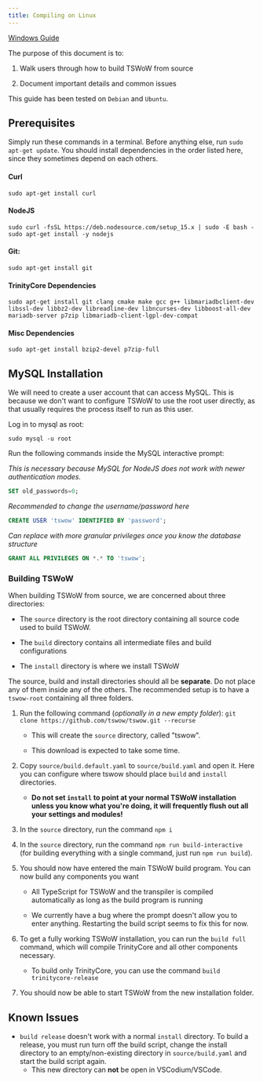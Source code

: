 ```yaml
---
title: Compiling on Linux
---
```


[Windows Guide](../compiling/)

The purpose of this document is to:

1. Walk users through how to build TSWoW from source

2. Document important details and common issues

This guide has been tested on `Debian` and `Ubuntu`. 

## Prerequisites
Simply run these commands in a terminal. Before anything else, run `sudo apt-get update`. 
You should install dependencies in the order listed here, since they sometimes depend on each others.

#### Curl
```
sudo apt-get install curl
```

#### NodeJS 
```
sudo curl -fsSL https://deb.nodesource.com/setup_15.x | sudo -E bash -
sudo apt-get install -y nodejs
```

#### Git:
```
sudo apt-get install git
```

#### TrinityCore Dependencies
```sudo apt-get install git clang cmake make gcc g++ libmariadbclient-dev libssl-dev libbz2-dev libreadline-dev libncurses-dev libboost-all-dev mariadb-server p7zip libmariadb-client-lgpl-dev-compat```

#### Misc Dependencies
```sudo apt-get install bzip2-devel p7zip-full```

## MySQL Installation

We will need to create a user account that can access MySQL. This is because we don't want to configure TSWoW to use the root user directly, as that usually requires 
the process itself to run as this user.

Log in to mysql as root:
```
sudo mysql -u root
```

Run the following commands inside the MySQL interactive prompt:

_This is necessary because MySQL for NodeJS does not work with newer authentication modes._
```sql
SET old_passwords=0;
```

_Recommended to change the username/password here_
```sql
CREATE USER 'tswow' IDENTIFIED BY 'password';
```

_Can replace with more granular privileges once you know the database structure_
```sql
GRANT ALL PRIVILEGES ON *.* TO 'tswow';
```

### Building TSWoW

When building TSWoW from source, we are concerned about three directories: 

- The `source` directory is the root directory containing all source code used to build TSWoW. 

- The `build` directory contains all intermediate files and build configurations

- The `install` directory is where we install TSWoW

The source, build and install directories should all be **separate**. Do not place any of them inside any of the others. The recommended setup is to have a `tswow-root` containing all three folders.

1. Run the following command (_optionally in a new empty folder_): `git clone https://github.com/tswow/tswow.git --recurse`

    - This will create the `source` directory, called "tswow".

    - This download is expected to take some time.
  
2. Copy `source/build.default.yaml` to `source/build.yaml` and open it. Here you can configure where tswow should place `build` and `install` directories. 

    - <span>**Do not set `install` to point at your normal TSWoW installation unless you know what you're doing, it will frequently flush out all your settings and modules!**</span>
  
3. In the `source` directory, run the command `npm i`

4. In the `source` directory, run the command `npm run build-interactive` (for building everything with a single command, just run `npm run build`).

6. You should now have entered the main TSWoW build program. You can now build any components you want

    - All TypeScript for TSWoW and the transpiler is compiled automatically as long as the build program is running

    - We currently have a bug where the prompt doesn't allow you to enter anything. Restarting the build script seems to fix this for now.

7. To get a fully working TSWoW installation, you can run the `build full` command, which will compile TrinityCore and all other components necessary. 

    - <span>To build only TrinityCore, you can use the command `build trinitycore-release`</span>

8. You should now be able to start TSWoW from the new installation folder.

## Known Issues

- `build release` doesn't work with a normal `install` directory. To build a release, you must run turn off the build script, change the install directory to an empty/non-existing directory in `source/build.yaml` and start the build script again.
    - <span>This new directory can **not** be open in VSCodium/VSCode.</span>
